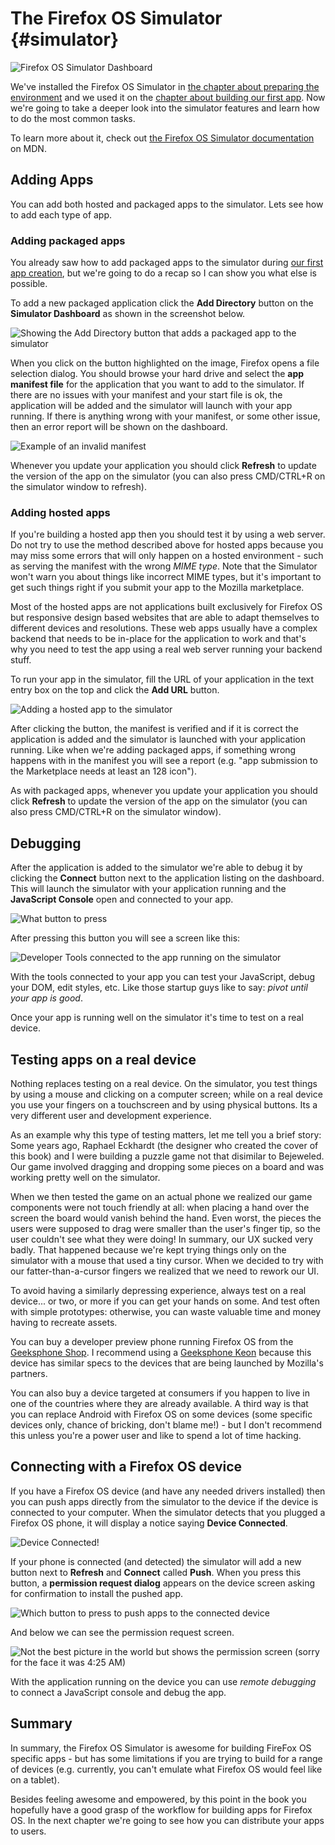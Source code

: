 # The Firefox OS Simulator {#simulator}

![Firefox OS Simulator Dashboard](images/originals/simulator-dashboard.png)

We've installed the Firefox OS Simulator in [the chapter about preparing the environment](#setup) and we used it on the [chapter about building our first app](#firstapp). Now we're going to take a deeper look into the simulator features and learn how to do the most common tasks.

To learn more about it, check out [the Firefox OS Simulator documentation](https://developer.mozilla.org/en-US/docs/Tools/Firefox_OS_Simulator) on MDN.

## Adding Apps

You can add both hosted and packaged apps to the simulator. Lets see how to add each type of app.

### Adding packaged apps

You already saw how to add packaged apps to the simulator during [our first app creation](#firstapp), but we're going to do a recap so I can show you what else is possible.

To add a new packaged application click the **Add Directory** button on the **Simulator Dashboard** as shown in the screenshot below.

![Showing the *Add Directory* button that adds a packaged app to the simulator](images/originals/simulator-add-directory.png)

When you click on the button highlighted on the image, Firefox opens a file selection dialog. You should browse your hard drive and select the **app manifest file** for the application that you want to add to the simulator. If there are no issues with your manifest and your start file is ok, the application will be added and the simulator will launch with your app running. If there is anything wrong with your manifest, or some other issue, then an error report will be shown on the dashboard. 

![Example of an invalid manifest](images/originals/simulator-invalid-manifest.png)

Whenever you update your application you should click **Refresh** to update the version of the app on the simulator (you can also press CMD/CTRL+R on the simulator window to refresh). 

### Adding hosted apps

If you're building a hosted app then you should test it by using a web server. Do not try to use the method described above for hosted apps because you may miss some errors that will only happen on a hosted environment - such as serving the manifest with the wrong *MIME type*. Note that the Simulator won't warn you about things like incorrect MIME types, but it's important to get such things right if you submit your app to the Mozilla marketplace. 

Most of the hosted apps are not applications built exclusively for Firefox OS but responsive design based websites that are able to adapt themselves to different devices and resolutions. These web apps usually have a complex backend that needs to be in-place for the application to work and that's why you need to test the app using a real web server running your backend stuff. 

To run your app in the simulator, fill the URL of your application in the text entry box on the top and click the **Add URL** button.

![Adding a hosted app to the simulator](images/originals/simulator-add-url.png)

After clicking the button, the manifest is verified and if it is correct the application is added and the simulator is launched with your application running. Like when we're adding packaged apps, if something wrong happens with in the manifest you will see a report (e.g. "app submission to the Marketplace needs at least an 128 icon"). 

As with packaged apps, whenever you update your application you should click **Refresh** to update the version of the app on the simulator (you can also press CMD/CTRL+R on the simulator window).

## Debugging

After the application is added to the simulator we're able to debug it by clicking the **Connect** button next to the application listing on the dashboard. This will launch the simulator with your application running and the **JavaScript Console** open and connected to your app.

![What button to press](images/originals/simulator-press-connect.png)

After pressing this button you will see a screen like this:

![Developer Tools connected to the app running on the simulator](images/originals/simulator-connected.png)

With the tools connected to your app you can test your JavaScript, debug your DOM, edit styles, etc. Like those startup guys like to say: *pivot until your app is good*.

Once your app is running well on the simulator it's time to test on a real device.

## Testing apps on a real device

Nothing replaces testing on a real device. On the simulator, you test things by using a mouse and clicking on a computer screen; while on a real device you use your fingers on a touchscreen and by using physical buttons. Its a very different user and development experience. 

As an example why this type of testing matters, let me tell you a brief story: Some years ago,   Raphael Eckhardt (the designer who created the cover of this book) and I were building a puzzle game not that disimilar to Bejeweled. Our game involved dragging and dropping some pieces on a board and was working pretty well on the simulator. 

When we then tested the game on an actual phone we realized our game components were not touch friendly at all: when placing a hand over the screen the board would vanish behind the hand. Even worst, the pieces the users were supposed to drag were smaller than the user's finger tip, so the user couldn't see what they were doing! In summary, our UX sucked very badly. That happened because we're kept trying things only on the simulator with a mouse that used a tiny cursor. When we decided to try with our fatter-than-a-cursor fingers we realized that we need to rework our UI. 

To avoid having a similarly depressing experience, always test on a real device... or two, or more if you can get your hands on some. And test often with simple prototypes: otherwise, you can waste valuable time and money having to recreate assets. 

You can buy a developer preview phone running Firefox OS from the [Geeksphone Shop](http://shop.geeksphone.com/en/). I recommend using a [Geeksphone Keon](http://www.geeksphone.com/) because this device has similar specs to the devices that are being launched by Mozilla's partners. 

You can also buy a device targeted at consumers if you happen to live in one of the countries where they are already available. A third way is that you can replace Android with Firefox OS on some devices (some specific devices only, chance of bricking, don't blame me!) - but I don't recommend this unless you're a power user and like to spend a lot of time hacking.

## Connecting with a Firefox OS device

If you have a Firefox OS device (and have any needed drivers installed) then you can push apps directly from the simulator to the device if the device is connected to your computer. When the simulator detects that you plugged a Firefox OS phone, it will display a notice saying **Device Connected**.

![Device Connected!](images/originals/simulator-device-connected.png)

If your phone is connected (and detected) the simulator will add a new button next to **Refresh** and **Connect** called **Push**. When you press this button, a **permission request dialog** appears on the device screen asking for confirmation to install the pushed app.

![Which button to press to push apps to the connected device](images/originals/simulator-press-push.png)

And below we can see the permission request screen.

![Not the best picture in the world but shows the permission screen (sorry for the face it was 4:25 AM)](images/originals/simulator-remote-push.jpg)

With the application running on the device you can use *remote debugging* to connect a JavaScript console and debug the app.

## Summary

In summary, the Firefox OS Simulator is awesome for building FireFox OS specific apps - but has some limitations if you are trying to build for a range of devices (e.g. currently, you can't emulate what Firefox OS would feel like on a tablet). 

Besides feeling awesome and empowered, by this point in the book you hopefully have a good grasp of the workflow for building apps for Firefox OS. In the next chapter we're going to see how you can distribute your apps to users.
